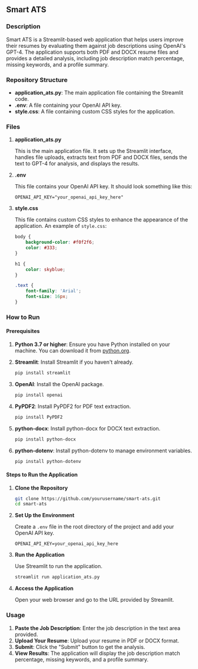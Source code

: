 
## Smart ATS

### Description

Smart ATS is a Streamlit-based web application that helps users improve their resumes by evaluating them against job descriptions using OpenAI's GPT-4. The application supports both PDF and DOCX resume files and provides a detailed analysis, including job description match percentage, missing keywords, and a profile summary.

### Repository Structure

- **application_ats.py**: The main application file containing the Streamlit code.
- **.env**: A file containing your OpenAI API key.
- **style.css**: A file containing custom CSS styles for the application.

### Files

1. **application_ats.py**

   This is the main application file. It sets up the Streamlit interface, handles file uploads, extracts text from PDF and DOCX files, sends the text to GPT-4 for analysis, and displays the results.

2. **.env**

   This file contains your OpenAI API key. It should look something like this:

   ```
   OPENAI_API_KEY="your_openai_api_key_here"
   ```

3. **style.css**

   This file contains custom CSS styles to enhance the appearance of the application. An example of `style.css`:

   ```css
   body {
       background-color: #f0f2f6;
       color: #333;
   }

   h1 {
       color: skyblue;
   }

   .text {
       font-family: 'Arial';
       font-size: 16px;
   }
   ```

### How to Run

#### Prerequisites

1. **Python 3.7 or higher**: Ensure you have Python installed on your machine. You can download it from [python.org](https://www.python.org/).

2. **Streamlit**: Install Streamlit if you haven't already.

   ```sh
   pip install streamlit
   ```

3. **OpenAI**: Install the OpenAI package.

   ```sh
   pip install openai
   ```

4. **PyPDF2**: Install PyPDF2 for PDF text extraction.

   ```sh
   pip install PyPDF2
   ```

5. **python-docx**: Install python-docx for DOCX text extraction.

   ```sh
   pip install python-docx
   ```

6. **python-dotenv**: Install python-dotenv to manage environment variables.

   ```sh
   pip install python-dotenv
   ```

#### Steps to Run the Application

1. **Clone the Repository**

   ```sh
   git clone https://github.com/yourusername/smart-ats.git
   cd smart-ats
   ```

2. **Set Up the Environment**

   Create a `.env` file in the root directory of the project and add your OpenAI API key.

   ```
   OPENAI_API_KEY=your_openai_api_key_here
   ```

3. **Run the Application**

   Use Streamlit to run the application.

   ```sh
   streamlit run application_ats.py
   ```

4. **Access the Application**

   Open your web browser and go to the URL provided by Streamlit.

### Usage

1. **Paste the Job Description**: Enter the job description in the text area provided.
2. **Upload Your Resume**: Upload your resume in PDF or DOCX format.
3. **Submit**: Click the "Submit" button to get the analysis.
4. **View Results**: The application will display the job description match percentage, missing keywords, and a profile summary.

